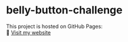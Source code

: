 # belly-button-challenge

This project is hosted on GitHub Pages:  
🔗 [Visit my website](https://juliocezarcarneiro.github.io/belly-button-challenge/)